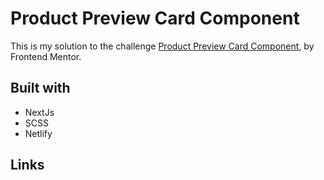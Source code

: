 # Product Preview Card Component

This is my solution to the challenge [Product Preview Card Component](https://www.frontendmentor.io/challenges/product-preview-card-component-GO7UmttRfa), by Frontend Mentor.

## Built with

- NextJs
- SCSS
- Netlify

## Links
